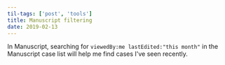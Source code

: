 ```yaml
---
til-tags: ['post', 'tools']
title: Manuscript filtering
date: 2019-02-13
---
```


In Manuscript, searching for `viewedBy:me lastEdited:"this month"` in the Manuscript case list will help me find cases I've seen recently.
